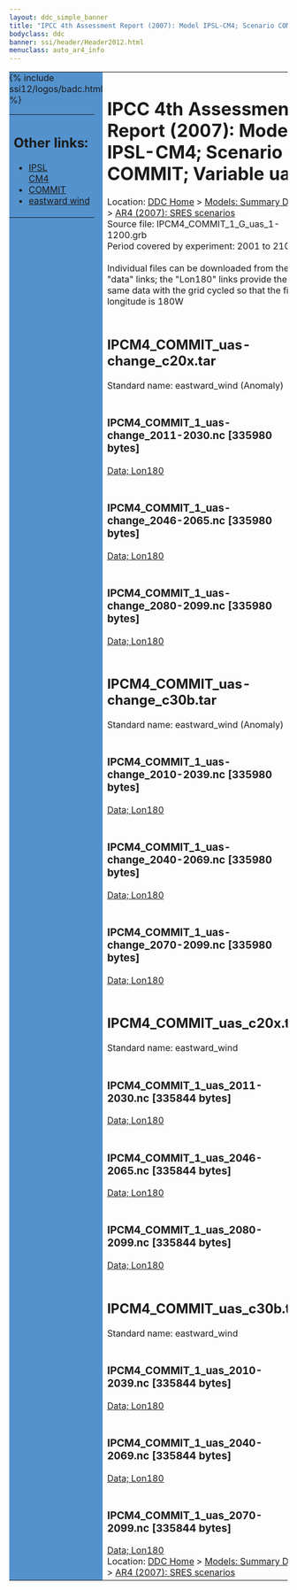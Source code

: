```yaml
---
layout: ddc_simple_banner
title: "IPCC 4th Assessment Report (2007): Model IPSL-CM4; Scenario COMMIT; Variable uas"
bodyclass: ddc
banner: ssi/header/Header2012.html
menuclass: auto_ar4_info
---
```



<table width="100%" border="0" cellspacing="0" cellpadding="0" style="border-collapse: collapse;">
<tr style="margin:0;padding:0;border:0;">
<td style="margin:0;padding:0;border:0;height:1pt;width:150pt;background:#5492CD;" valign="top" >

<div id="lh-col2" class="auto_ar4_info">
<table class="menumain" bgcolor="#5492CD" cellspacing="0" width="100%" border="0">
<tr><td>
<h2> Other links:</h2>
<ul>
<li><a href="/auto/ar4/model-IPSL-CM4.html">IPSL<br/>CM4</a></li>
<li><a href="/auto/ar4/scenario-COMMIT.html">COMMIT</a></li>
<li><a href="/auto/ar4/var-eastward_wind.html">eastward wind</a></li>
</ul>
</td></tr>
{% include ssi12/logos/badc.html %}
</table>
</div>
</td>
<td><h1>IPCC 4th Assessment Report (2007): Model IPSL-CM4; Scenario COMMIT; Variable uas</h1>

<!-- Breadcrumb1 -->
<div id="breadcrumb1" align="left">
Location: <a href="/index.html">DDC Home</a> > <a href="/sim/gcm_clim/">Models: Summary Data</a>
> <a href="/sim/gcm_clim/SRES_AR4/index.html">AR4 (2007): SRES scenarios</a>
</div>
<!-- End of Breadcrumb1 -->Source file: IPCM4_COMMIT_1_G_uas_1-1200.grb
<br/>
Period covered by experiment: 2001 to 2100<br/>
<br/>Individual files can be downloaded from the "data" links; the "Lon180" links provide the same data
         with the grid cycled so that the first longitude is 180W<br/>
<br/><h2>IPCM4_COMMIT_uas-change_c20x.tar</h2>
Standard name: eastward_wind (Anomaly)<br>
<br/><h3>IPCM4_COMMIT_1_uas-change_2011-2030.nc [335980 bytes]</h3>
<a href="/cgi-bin/downl/ar4_nc/uas/IPCM4_COMMIT_1_uas-change_2011-2030.nc">Data; </a><a href="/cgi-bin/downl/ar4_nc/uas/IPCM4_COMMIT_1_uas-change_2011-2030.cyto180.nc"> Lon180</a><br/>
<br/><h3>IPCM4_COMMIT_1_uas-change_2046-2065.nc [335980 bytes]</h3>
<a href="/cgi-bin/downl/ar4_nc/uas/IPCM4_COMMIT_1_uas-change_2046-2065.nc">Data; </a><a href="/cgi-bin/downl/ar4_nc/uas/IPCM4_COMMIT_1_uas-change_2046-2065.cyto180.nc"> Lon180</a><br/>
<br/><h3>IPCM4_COMMIT_1_uas-change_2080-2099.nc [335980 bytes]</h3>
<a href="/cgi-bin/downl/ar4_nc/uas/IPCM4_COMMIT_1_uas-change_2080-2099.nc">Data; </a><a href="/cgi-bin/downl/ar4_nc/uas/IPCM4_COMMIT_1_uas-change_2080-2099.cyto180.nc"> Lon180</a><br/>
<br/><h2>IPCM4_COMMIT_uas-change_c30b.tar</h2>
Standard name: eastward_wind (Anomaly)<br>
<br/><h3>IPCM4_COMMIT_1_uas-change_2010-2039.nc [335980 bytes]</h3>
<a href="/cgi-bin/downl/ar4_nc/uas/IPCM4_COMMIT_1_uas-change_2010-2039.nc">Data; </a><a href="/cgi-bin/downl/ar4_nc/uas/IPCM4_COMMIT_1_uas-change_2010-2039.cyto180.nc"> Lon180</a><br/>
<br/><h3>IPCM4_COMMIT_1_uas-change_2040-2069.nc [335980 bytes]</h3>
<a href="/cgi-bin/downl/ar4_nc/uas/IPCM4_COMMIT_1_uas-change_2040-2069.nc">Data; </a><a href="/cgi-bin/downl/ar4_nc/uas/IPCM4_COMMIT_1_uas-change_2040-2069.cyto180.nc"> Lon180</a><br/>
<br/><h3>IPCM4_COMMIT_1_uas-change_2070-2099.nc [335980 bytes]</h3>
<a href="/cgi-bin/downl/ar4_nc/uas/IPCM4_COMMIT_1_uas-change_2070-2099.nc">Data; </a><a href="/cgi-bin/downl/ar4_nc/uas/IPCM4_COMMIT_1_uas-change_2070-2099.cyto180.nc"> Lon180</a><br/>
<br/><h2>IPCM4_COMMIT_uas_c20x.tar</h2>
Standard name: eastward_wind<br>
<br/><h3>IPCM4_COMMIT_1_uas_2011-2030.nc [335844 bytes]</h3>
<a href="/cgi-bin/downl/ar4_nc/uas/IPCM4_COMMIT_1_uas_2011-2030.nc">Data; </a><a href="/cgi-bin/downl/ar4_nc/uas/IPCM4_COMMIT_1_uas_2011-2030.cyto180.nc"> Lon180</a><br/>
<br/><h3>IPCM4_COMMIT_1_uas_2046-2065.nc [335844 bytes]</h3>
<a href="/cgi-bin/downl/ar4_nc/uas/IPCM4_COMMIT_1_uas_2046-2065.nc">Data; </a><a href="/cgi-bin/downl/ar4_nc/uas/IPCM4_COMMIT_1_uas_2046-2065.cyto180.nc"> Lon180</a><br/>
<br/><h3>IPCM4_COMMIT_1_uas_2080-2099.nc [335844 bytes]</h3>
<a href="/cgi-bin/downl/ar4_nc/uas/IPCM4_COMMIT_1_uas_2080-2099.nc">Data; </a><a href="/cgi-bin/downl/ar4_nc/uas/IPCM4_COMMIT_1_uas_2080-2099.cyto180.nc"> Lon180</a><br/>
<br/><h2>IPCM4_COMMIT_uas_c30b.tar</h2>
Standard name: eastward_wind<br>
<br/><h3>IPCM4_COMMIT_1_uas_2010-2039.nc [335844 bytes]</h3>
<a href="/cgi-bin/downl/ar4_nc/uas/IPCM4_COMMIT_1_uas_2010-2039.nc">Data; </a><a href="/cgi-bin/downl/ar4_nc/uas/IPCM4_COMMIT_1_uas_2010-2039.cyto180.nc"> Lon180</a><br/>
<br/><h3>IPCM4_COMMIT_1_uas_2040-2069.nc [335844 bytes]</h3>
<a href="/cgi-bin/downl/ar4_nc/uas/IPCM4_COMMIT_1_uas_2040-2069.nc">Data; </a><a href="/cgi-bin/downl/ar4_nc/uas/IPCM4_COMMIT_1_uas_2040-2069.cyto180.nc"> Lon180</a><br/>
<br/><h3>IPCM4_COMMIT_1_uas_2070-2099.nc [335844 bytes]</h3>
<a href="/cgi-bin/downl/ar4_nc/uas/IPCM4_COMMIT_1_uas_2070-2099.nc">Data; </a><a href="/cgi-bin/downl/ar4_nc/uas/IPCM4_COMMIT_1_uas_2070-2099.cyto180.nc"> Lon180</a><br/>
<!-- Breadcrumb2 -->
<div id="breadcrumb2" align="left">
Location: <a href="/index.html">DDC Home</a> > <a href="/sim/gcm_clim/">Models: Summary Data</a>
> <a href="/sim/gcm_clim/SRES_AR4/index.html">AR4 (2007): SRES scenarios</a>
</div>
<!-- End of Breadcrumb2 --></td></tr></table>
